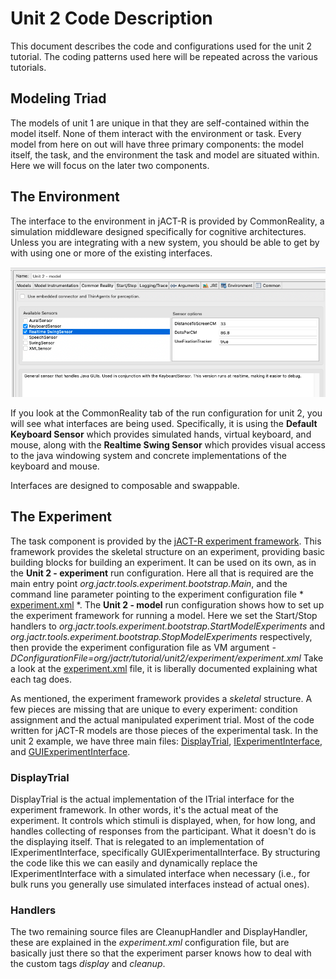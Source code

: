 # Unit 2 Code Description
This document describes the code and configurations used for the unit 2 tutorial.
The coding patterns used here will be repeated across the various tutorials. 

## Modeling Triad
The models of unit 1 are unique in that they are self-contained within the model
itself. None of them interact with the environment or task. Every model from here
on out will have three primary components: the model itself, the task, and the
environment the task and model are situated within. Here we will focus on the later
two components. 

## The Environment
The interface to the environment in jACT-R is provided by CommonReality, a simulation
middleware designed specifically for cognitive architectures. Unless you are integrating
with a new system, you should be able to get by with using one or more of the existing
interfaces.

![Unit 2 run configuration](images/runConfig.png)

If you look at the CommonReality tab of the run configuration for unit 2, you will see
what interfaces are being used. Specifically, it is using the **Default Keyboard Sensor** which 
provides simulated hands, virtual keyboard, and mouse, along with the **Realtime Swing Sensor** 
which provides visual access to the java windowing system and concrete implementations
of the keyboard and mouse. 

Interfaces are designed to composable and swappable. 


## The Experiment
The task component is provided by the [jACT-R experiment framework](https://github.com/amharrison/jactr-core/tree/master/org.jactr.tools.experiment).
This framework provides the skeletal structure on an experiment, providing basic building
blocks for building an experiment. It can be used on its own, as in the **Unit 2 - experiment** run configuration.
Here all that is required are the main entry point *org.jactr.tools.experiment.bootstrap.Main*, and the command line
parameter pointing to the experiment configuration file * [experiment.xml](https://github.com/amharrison/jactr-tutorials/blob/master/org.jactr.tutorial.unit2/src/org/jactr/tutorial/unit2/experiment/experiment.xml) *.
The **Unit 2 - model** run configuration shows how to set up the experiment framework for
running a model. Here we set the Start/Stop handlers to *org.jactr.tools.experiment.bootstrap.StartModelExperiments* and *org.jactr.tools.experiment.bootstrap.StopModelExperiments* respectively,
then provide the experiment configuration file as VM argument *-DConfigurationFile=org/jactr/tutorial/unit2/experiment/experiment.xml*
Take a look at the [experiment.xml](https://github.com/amharrison/jactr-tutorials/blob/master/org.jactr.tutorial.unit2/src/org/jactr/tutorial/unit2/experiment/experiment.xml) file, it
is liberally documented explaining what each tag does. 

As mentioned, the experiment framework provides a *skeletal* structure. A few pieces are missing
that are unique to every experiment: condition assignment and the actual manipulated
experiment trial. Most of the code written for jACT-R models are those pieces of the 
experimental task. In the unit 2 example, we have three main files: [DisplayTrial](https://github.com/amharrison/jactr-tutorials/blob/master/org.jactr.tutorial.unit2/src/org/jactr/tutorial/unit2/experiment/handler/DisplayTrial.java), 
[IExperimentInterface](https://github.com/amharrison/jactr-tutorials/blob/master/org.jactr.tutorial.unit2/src/org/jactr/tutorial/unit2/experiment/IExperimentInterface.java), and [GUIExperimentInterface](https://github.com/amharrison/jactr-tutorials/blob/master/org.jactr.tutorial.unit2/src/org/jactr/tutorial/unit2/experiment/ui/GUIExperimentInterface.java).

### DisplayTrial
DisplayTrial is the actual implementation of the ITrial interface for the experiment framework. 
In other words, it's the actual meat of the experiment. It controls which stimuli is displayed,
 when, for how long, and handles collecting of responses from the participant. What it doesn't do
is the displaying itself. That is relegated to an implementation of IExperimentInterface, specifically
GUIExperimentalInterface. By structuring the code like this we can easily and dynamically
replace the IExperimentInterface with a simulated interface when necessary (i.e., for bulk runs you generally
use simulated interfaces instead of actual ones).

### Handlers
The two remaining source files are CleanupHandler and DisplayHandler, these are explained in the
*experiment.xml* configuration file, but are basically just there so that the experiment parser knows
how to deal with the custom tags *display* and *cleanup*. 


